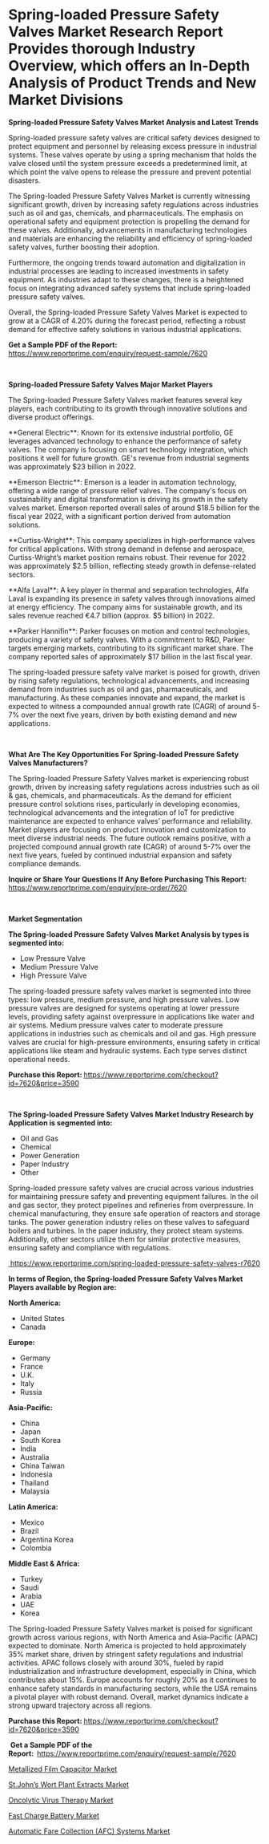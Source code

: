 <p><h1>Spring-loaded Pressure Safety Valves Market Research Report Provides thorough Industry Overview, which offers an In-Depth Analysis of Product Trends and New Market Divisions</h1></p><p><strong>Spring-loaded Pressure Safety Valves Market Analysis and Latest Trends</strong></p>
<p><p>Spring-loaded pressure safety valves are critical safety devices designed to protect equipment and personnel by releasing excess pressure in industrial systems. These valves operate by using a spring mechanism that holds the valve closed until the system pressure exceeds a predetermined limit, at which point the valve opens to release the pressure and prevent potential disasters.</p><p>The Spring-loaded Pressure Safety Valves Market is currently witnessing significant growth, driven by increasing safety regulations across industries such as oil and gas, chemicals, and pharmaceuticals. The emphasis on operational safety and equipment protection is propelling the demand for these valves. Additionally, advancements in manufacturing technologies and materials are enhancing the reliability and efficiency of spring-loaded safety valves, further boosting their adoption.</p><p>Furthermore, the ongoing trends toward automation and digitalization in industrial processes are leading to increased investments in safety equipment. As industries adapt to these changes, there is a heightened focus on integrating advanced safety systems that include spring-loaded pressure safety valves.</p><p>Overall, the Spring-loaded Pressure Safety Valves Market is expected to grow at a CAGR of 4.20% during the forecast period, reflecting a robust demand for effective safety solutions in various industrial applications.</p></p>
<p><strong>Get a Sample PDF of the Report:&nbsp;</strong> <a href="https://www.reportprime.com/enquiry/request-sample/7620">https://www.reportprime.com/enquiry/request-sample/7620</a></p>
<p>&nbsp;</p>
<p><strong>Spring-loaded Pressure Safety Valves Major Market Players</strong></p>
<p><p>The Spring-loaded Pressure Safety Valves market features several key players, each contributing to its growth through innovative solutions and diverse product offerings.</p><p>**General Electric**: Known for its extensive industrial portfolio, GE leverages advanced technology to enhance the performance of safety valves. The company is focusing on smart technology integration, which positions it well for future growth. GE's revenue from industrial segments was approximately $23 billion in 2022.</p><p>**Emerson Electric**: Emerson is a leader in automation technology, offering a wide range of pressure relief valves. The company's focus on sustainability and digital transformation is driving its growth in the safety valves market. Emerson reported overall sales of around $18.5 billion for the fiscal year 2022, with a significant portion derived from automation solutions.</p><p>**Curtiss-Wright**: This company specializes in high-performance valves for critical applications. With strong demand in defense and aerospace, Curtiss-Wright’s market position remains robust. Their revenue for 2022 was approximately $2.5 billion, reflecting steady growth in defense-related sectors.</p><p>**Alfa Laval**: A key player in thermal and separation technologies, Alfa Laval is expanding its presence in safety valves through innovations aimed at energy efficiency. The company aims for sustainable growth, and its sales revenue reached €4.7 billion (approx. $5 billion) in 2022.</p><p>**Parker Hannifin**: Parker focuses on motion and control technologies, producing a variety of safety valves. With a commitment to R&D, Parker targets emerging markets, contributing to its significant market share. The company reported sales of approximately $17 billion in the last fiscal year.</p><p>The spring-loaded pressure safety valve market is poised for growth, driven by rising safety regulations, technological advancements, and increasing demand from industries such as oil and gas, pharmaceuticals, and manufacturing. As these companies innovate and expand, the market is expected to witness a compounded annual growth rate (CAGR) of around 5-7% over the next five years, driven by both existing demand and new applications.</p></p>
<p>&nbsp;</p>
<p><strong>What Are The Key Opportunities For Spring-loaded Pressure Safety Valves Manufacturers?</strong></p>
<p><p>The Spring-loaded Pressure Safety Valves market is experiencing robust growth, driven by increasing safety regulations across industries such as oil & gas, chemicals, and pharmaceuticals. As the demand for efficient pressure control solutions rises, particularly in developing economies, technological advancements and the integration of IoT for predictive maintenance are expected to enhance valves’ performance and reliability. Market players are focusing on product innovation and customization to meet diverse industrial needs. The future outlook remains positive, with a projected compound annual growth rate (CAGR) of around 5-7% over the next five years, fueled by continued industrial expansion and safety compliance demands.</p></p>
<p><strong>Inquire or Share Your Questions If Any Before Purchasing This Report:</strong> <a href="https://www.reportprime.com/enquiry/pre-order/7620">https://www.reportprime.com/enquiry/pre-order/7620</a></p>
<p>&nbsp;</p>
<p><strong>Market Segmentation</strong></p>
<p><strong>The Spring-loaded Pressure Safety Valves Market Analysis by types is segmented into:</strong></p>
<p><ul><li>Low Pressure Valve</li><li>Medium Pressure Valve</li><li>High Pressure Valve</li></ul></p>
<p><p>The spring-loaded pressure safety valves market is segmented into three types: low pressure, medium pressure, and high pressure valves. Low pressure valves are designed for systems operating at lower pressure levels, providing safety against overpressure in applications like water and air systems. Medium pressure valves cater to moderate pressure applications in industries such as chemicals and oil and gas. High pressure valves are crucial for high-pressure environments, ensuring safety in critical applications like steam and hydraulic systems. Each type serves distinct operational needs.</p></p>
<p><strong>Purchase this Report:&nbsp;</strong><a href="https://www.reportprime.com/checkout?id=7620&price=3590">https://www.reportprime.com/checkout?id=7620&price=3590</a></p>
<p>&nbsp;</p>
<p><strong>The Spring-loaded Pressure Safety Valves Market Industry Research by Application is segmented into:</strong></p>
<p><ul><li>Oil and Gas</li><li>Chemical</li><li>Power Generation</li><li>Paper Industry</li><li>Other</li></ul></p>
<p><p>Spring-loaded pressure safety valves are crucial across various industries for maintaining pressure safety and preventing equipment failures. In the oil and gas sector, they protect pipelines and refineries from overpressure. In chemical manufacturing, they ensure safe operation of reactors and storage tanks. The power generation industry relies on these valves to safeguard boilers and turbines. In the paper industry, they protect steam systems. Additionally, other sectors utilize them for similar protective measures, ensuring safety and compliance with regulations.</p></p>
<p><a href="https://www.reportprime.com/spring-loaded-pressure-safety-valves-r7620">&nbsp;https://www.reportprime.com/spring-loaded-pressure-safety-valves-r7620</a></p>
<p><strong>In terms of Region, the Spring-loaded Pressure Safety Valves Market Players available by Region are:</strong></p>
<p>
    <p> <strong> North America: </strong>
        <ul>
            <li>United States</li>
            <li>Canada</li>
        </ul>
        </p> 
    <p> <strong> Europe: </strong>
        <ul>
            <li>Germany</li>
            <li>France</li>
            <li>U.K.</li>
            <li>Italy</li>
            <li>Russia</li>
        </ul>
        </p> 
    <p> <strong> Asia-Pacific: </strong>
        <ul>
            <li>China</li>
            <li>Japan</li>
            <li>South Korea</li>
            <li>India</li>
            <li>Australia</li>
            <li>China Taiwan</li>
            <li>Indonesia</li>
            <li>Thailand</li>
            <li>Malaysia</li>
        </ul>
        </p> 
    <p> <strong> Latin America: </strong>
        <ul>
            <li>Mexico</li>
            <li>Brazil</li>
            <li>Argentina Korea</li>
            <li>Colombia</li>
        </ul>
        </p> 
    <p> <strong> Middle East & Africa: </strong>
        <ul>
            <li>Turkey</li>
            <li>Saudi</li>
            <li>Arabia</li>
            <li>UAE</li>
            <li>Korea</li>
        </ul>
    </p>
    </p>
<p><p>The Spring-loaded Pressure Safety Valves market is poised for significant growth across various regions, with North America and Asia-Pacific (APAC) expected to dominate. North America is projected to hold approximately 35% market share, driven by stringent safety regulations and industrial activities. APAC follows closely with around 30%, fueled by rapid industrialization and infrastructure development, especially in China, which contributes about 15%. Europe accounts for roughly 20% as it continues to enhance safety standards in manufacturing sectors, while the USA remains a pivotal player with robust demand. Overall, market dynamics indicate a strong upward trajectory across all regions.</p></p>
<p><strong>Purchase this Report: </strong><a href="https://www.reportprime.com/checkout?id=7620&price=3590">https://www.reportprime.com/checkout?id=7620&price=3590</a></p>
<p>&nbsp;<strong>Get a Sample PDF of the Report:&nbsp;&nbsp;</strong><a href="https://www.reportprime.com/enquiry/request-sample/7620">https://www.reportprime.com/enquiry/request-sample/7620</a></p>
<p><strong></strong></p>
<p><p><a href="https://www.linkedin.com/pulse/future-ready-strategic-insights-global-metallized-film-capacitor-gpige?trackingId=cLD3CIqOTCG9wORg%2Bi2Jcg%3D%3D">Metallized Film Capacitor Market</a></p><p><a href="https://issuu.com/reportprime-2/docs/stjohns-wort-plant-extracts-market-_ad54e15a712e33">St.John’s Wort Plant Extracts Market</a></p><p><a href="https://medium.com/@mdalsohelmia44/oncolytic-virus-therapy-market-trends-and-regional-insights-forecasted-for-period-from-2024-to-2031-2fb6fd04ea56">Oncolytic Virus Therapy Market</a></p><p><a href="https://www.linkedin.com/pulse/fast-charge-battery-market-share-analysis-growth-trends-i6sje?trackingId=yR3%2BFBw6S4iUAduKBKHCcQ%3D%3D">Fast Charge Battery Market</a></p><p><a href="https://issuu.com/reportprime-2/docs/automatic-fare-collection-afc-syste_38f4f35de01305">Automatic Fare Collection (AFC) Systems Market</a></p></p>